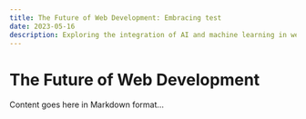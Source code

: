 ```yaml
---
title: The Future of Web Development: Embracing test
date: 2023-05-16
description: Exploring the integration of AI and machine learning in web development and its potential to revolutionize user experiences and development processes.
---
```


# The Future of Web Development

Content goes here in Markdown format...